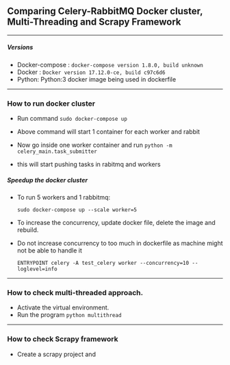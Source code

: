 ## Comparing Celery-RabbitMQ Docker cluster, Multi-Threading and Scrapy Framework

-------------------------

##### Versions

- Docker-compose : `docker-compose version 1.8.0, build unknown`
- Docker : `Docker version 17.12.0-ce, build c97c6d6`
- Python: Python:3 docker image being used in dockerfile
-----------------------


### How to run docker cluster

- Run command `sudo docker-compose up`

- Above command will start 1 container for each worker and rabbit

- Now go inside one worker container and run `python -m celery_main.task_submitter`

- this will start pushing tasks in rabitmq and workers



##### Speedup the docker cluster

- To run 5 workers and 1 rabbitmq:

  `sudo docker-compose up --scale worker=5`

- To increase the concurrency, update docker file, delete the image and rebuild.

- Do not increase concurrency to too much in dockerfile as machine might not be able to handle it

  `ENTRYPOINT celery -A test_celery worker --concurrency=10 --loglevel=info`



----------------------

### How to check multi-threaded approach.

- Activate the virtual environment.
- Run the program `python multithread`

---------------

### How to check Scrapy framework

- Create a scrapy project and